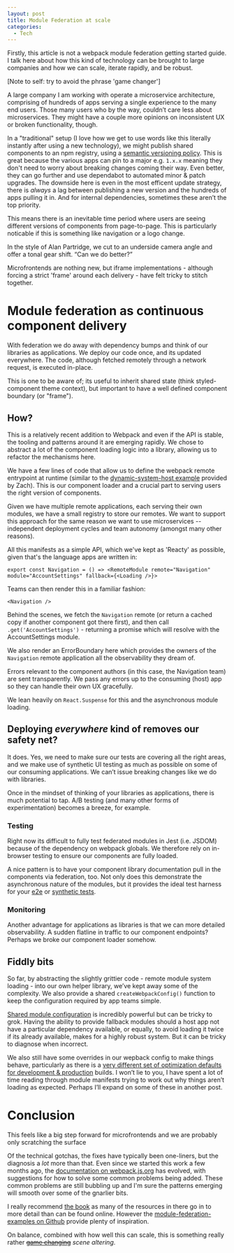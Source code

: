 ```yaml
---
layout: post
title: Module Federation at scale
categories:
  - Tech
---
```


Firstly, this article is not a webpack module federation getting started guide. I talk here about how this kind of technology can be brought to large companies and how we can scale, iterate rapidly, and be robust.

[Note to self: try to avoid the phrase 'game changer']

A large company I am working with operate a microservice architecture, comprising of hundreds of apps serving a single experience to the many end users. Those many users who by the way, couldn’t care less about microservices. They might have a couple more opinions on inconsistent UX or broken functionality, though.

In a "traditional" setup (I love how we get to use words like this literally instantly after using a new technology), we might publish shared components to an npm registry, using a [semantic versioning policy](https://semver.org/). This is great because the various apps can pin to a major e.g. `1.x.x` meaning they don't need to worry about breaking changes coming their way. Even better, they can go further and use dependabot to automated minor & patch upgrades. The downside here is even in the most efficent update strategy, there is _always_ a lag between publishing a new version and the hundreds of apps pulling it in. And for internal dependencies, sometimes these aren’t the top priority.

This means there is an inevitable time period where users are seeing different versions of components from page-to-page. This is particularly noticable if this is something like navigation or a logo change.

In the style of Alan Partridge, we cut to an underside camera angle and offer a tonal gear shift. “Can we do better?”

Microfrontends are nothing new, but iframe implementations - although forcing a strict 'frame' around each delivery - have felt tricky to stitch together.

# Module federation as continuous component delivery

With federation we do away with dependency bumps and think of our libraries as applications. We deploy our code once, and its updated everywhere. The code, although fetched remotely through a network request, is executed in-place.

This is one to be aware of; its useful to inherit shared state (think styled-component theme context), but important to have a well defined component boundary (or "frame").

## How?

This is a relatively recent addition to Webpack and even if the API is stable, the tooling and patterns around it are emerging rapidly. We chose to abstract a lot of the component loading logic into a library, allowing us to refactor the mechanisms here.

We have a few lines of code that allow us to define the webpack remote entrypoint at runtime (similar to the [dynamic-system-host example](https://github.com/module-federation/module-federation-examples/tree/master/dynamic-system-host) provided by Zach). This is our component loader and a crucial part to serving users the right version of components.

Given we have multiple remote applications, each serving their own modules, we have a small registry to store our remotes. We want to support this approach for the same reason we want to use microservices -- independent deployment cycles and team autonomy (amongst many other reasons).

All this manifests as a simple API, which we've kept as 'Reacty' as possible, given that's the language apps are written in:

```tsx
export const Navigation = () => <RemoteModule remote="Navigation" module="AccountSettings" fallback={<Loading />}>
```

Teams can then render this in a familiar fashion:

```tsx
<Navigation />
```

Behind the scenes, we fetch the `Navigation` remote (or return a cached copy if another component got there first), and then call `.get('AccountSettings')` - returning a promise which will resolve with the AccountSettings module.

We also render an ErrorBoundary here which provides the owners of the `Navigation` remote application all the observability they dream of.

Errors relevant to the component authors (in this case, the Navigation team) are sent transparently. We pass any errors up to the consuming (host) app so they can handle their own UX gracefully.

We lean heavily on `React.Suspense` for this and the asynchronous module loading.

## Deploying _everywhere_ kind of removes our safety net?

It does. Yes, we need to make sure our tests are covering all the right areas, and we make use of synthetic UI testing as much as possible on some of our consuming applications. We can’t issue breaking changes like we do with libraries.

Once in the mindset of thinking of your libraries as applications, there is much potential to tap. A/B testing (and many other forms of experimentation) becomes a breeze, for example.

### Testing

Right now its difficult to fully test federated modules in Jest (i.e. JSDOM) because of the dependency on webpack globals. We therefore rely on in-browser testing to ensure our components are fully loaded.

A nice pattern is to have your component library documentation pull in the components via federation, too. Not only does this demonstrate the asynchronous nature of the modules, but it provides the ideal test harness for your [e2e](https://www.cypress.io/) or [synthetic tests](https://www.datadoghq.com/blog/browser-tests/).

### Monitoring

Another advantage for applications as libraries is that we can more detailed observability. A sudden flatline in traffic to our component endpoints? Perhaps we broke our component loader somehow.

## Fiddly bits

So far, by abstracting the slightly grittier code - remote module system loading - into our own helper library, we’ve kept away some of the complexity. We also provide a shared `createWebpackConfig()` function to keep the configuration required by app teams simple.

[Shared module configuration](https://webpack.js.org/concepts/module-federation/) is incredibly powerful but can be tricky to grok. Having the ability to provide fallback modules should a host app not have a particular dependency available, or equally, to avoid loading it twice if its already available, makes for a highly robust system. But it can be tricky to diagnose when incorrect.

We also still have some overrides in our wepback config to make things behave, particularly as there is a [very different set of optimization defaults for development & production](https://webpack.js.org/configuration/optimization/) builds. I won’t lie to you, I have spent a lot of time reading through module manifests trying to work out why things aren’t loading as expected. Perhaps I’ll expand on some of these in another post.

# Conclusion

This feels like a big step forward for microfrontends and we are probably only scratching the surface

Of the technical gotchas, the fixes have typically been one-liners, but the diagnosis a _lot_ more than that. Even since we started this work a few months ago, the [documentation on webpack.js.org](https://webpack.js.org/concepts/module-federation/) has evolved, with suggestions for how to solve some common problems being added. These common problems are still bubbling up and I'm sure the patterns emerging will smooth over some of the gnarlier bits.

I really recommend [the book](https://module-federation.myshopify.com/products/practical-module-federation) as many of the resources in there go in to more detail than can be found online. However the [module-federation-examples on Github](https://github.com/module-federation/module-federation-examples) provide plenty of inspiration.

On balance, combined with how well this can scale, this is something really rather [~~game changing~~](https://www.macmillanthesaurus.com/game-changer) _scene altering_.
